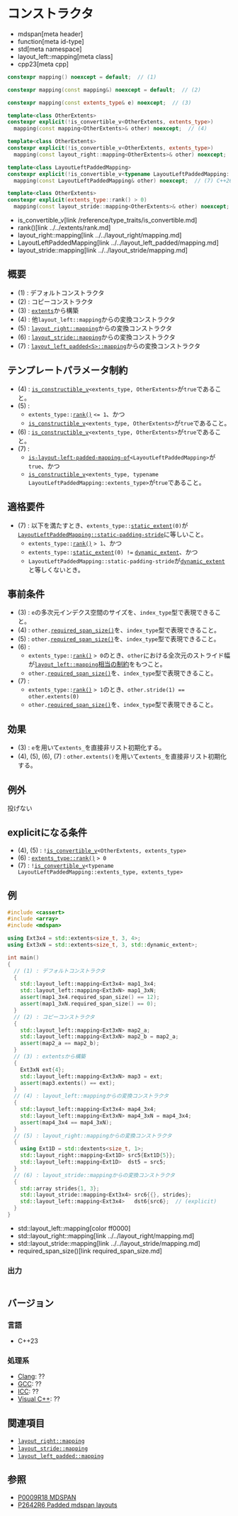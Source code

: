 # コンストラクタ
* mdspan[meta header]
* function[meta id-type]
* std[meta namespace]
* layout_left::mapping[meta class]
* cpp23[meta cpp]

```cpp
constexpr mapping() noexcept = default;  // (1)

constexpr mapping(const mapping&) noexcept = default;  // (2)

constexpr mapping(const extents_type& e) noexcept;  // (3)

template<class OtherExtents>
constexpr explicit(!is_convertible_v<OtherExtents, extents_type>)
  mapping(const mapping<OtherExtents>& other) noexcept;  // (4)

template<class OtherExtents>
constexpr explicit(!is_convertible_v<OtherExtents, extents_type>)
  mapping(const layout_right::mapping<OtherExtents>& other) noexcept;  // (5)

template<class LayoutLeftPaddedMapping>
constexpr explicit(!is_convertible_v<typename LayoutLeftPaddedMapping::extents_type, extents_type>)
  mapping(const LayoutLeftPaddedMapping& other) noexcept;  // (7) C++26

template<class OtherExtents>
constexpr explicit(extents_type::rank() > 0)
  mapping(const layout_stride::mapping<OtherExtents>& other) noexcept;  // (6)
```
* is_convertible_v[link /reference/type_traits/is_convertible.md]
* rank()[link ../../extents/rank.md]
* layout_right::mapping[link ../../layout_right/mapping.md]
* LayoutLeftPaddedMapping[link ../../layout_left_padded/mapping.md]
* layout_stride::mapping[link ../../layout_stride/mapping.md]

## 概要
- (1) : デフォルトコンストラクタ
- (2) : コピーコンストラクタ
- (3) : [`extents`](../../extents.md)から構築
- (4) : 他`layout_left::mapping`からの変換コンストラクタ
- (5) : [`layout_right::mapping`](../../layout_right/mapping.md)からの変換コンストラクタ
- (6) : [`layout_stride::mapping`](../../layout_stride/mapping.md)からの変換コンストラクタ
- (7) : [`layout_left_padded<S>::mapping`](../../layout_left_padded/mapping.md)からの変換コンストラクタ


## テンプレートパラメータ制約
- (4) : [`is_constructible_v`](/reference/type_traits/is_constructible.md)`<extents_type, OtherExtents>`が`true`であること。
- (5) :
    - `extents_type::`[`rank()`](../../extents/rank.md) `<= 1`、かつ
    - [`is_constructible_v`](/reference/type_traits/is_constructible.md)`<extents_type, OtherExtents>`が`true`であること。
- (6) : [`is_constructible_v`](/reference/type_traits/is_constructible.md)`<extents_type, OtherExtents>`が`true`であること。
- (7) :
    - [`is-layout-left-padded-mapping-of`](../../is-layout-left-padded-mapping-of.md)`<LayoutLeftPaddedMapping>`が`true`、かつ
    - [`is_constructible_v`](/reference/type_traits/is_constructible.md)`<extents_type, typename LayoutLeftPaddedMapping::extents_type>`が`true`であること。


## 適格要件
- (7) : 以下を満たすとき、`extents_type::`[`static_extent`](../../extents/static_extent.md)`(0)`が[`LayoutLeftPaddedMapping::static-padding-stride`](../../layout_left_padded/mapping.md)に等しいこと。
    - `extents_type::`[`rank()`](../../extents/rank.md) `> 1`、かつ
    - `extents_type::`[`static_extent`](../../extents/static_extent.md)`(0) !=` [`dynamic_extent`](/reference/span/dynamic_extent.md)、かつ
    - `LayoutLeftPaddedMapping::static-padding-stride`が[`dynamic_extent`](/reference/span/dynamic_extent.md)と等しくないとき。


## 事前条件
- (3) : `e`の多次元インデクス空間のサイズを、`index_type`型で表現できること。
- (4) : `other.`[`required_span_size()`](required_span_size.md)を、`index_type`型で表現できること。
- (5) : `other.`[`required_span_size()`](../../layout_right/mapping/required_span_size.md)を、`index_type`型で表現できること。
- (6) :
    - `extents_type::`[`rank()`](../../extents/rank.md) `> 0`のとき、`other`における全次元のストライド幅が[`layout_left::mapping`相当の制約](stride.md)をもつこと。
    - `other.`[`required_span_size()`](../../layout_stride/mapping/required_span_size.md)を、`index_type`型で表現できること。
- (7) :
    - `extents_type::`[`rank()`](../../extents/rank.md) `> 1`のとき、`other.stride(1) == other.extents(0)`
    - `other.`[`required_span_size()`](../../layout_left_padded/mapping/required_span_size.md)を、`index_type`型で表現できること。


## 効果
- (3) : `e`を用いて`extents_`を直接非リスト初期化する。
- (4), (5), (6), (7) : `other.extents()`を用いて`extents_`を直接非リスト初期化する。


## 例外
投げない


## explicitになる条件
- (4), (5) : `!`[`is_convertible_v`](/reference/type_traits/is_convertible.md)`<OtherExtents, extents_type>`
- (6) : [`extents_type::rank()`](../../extents/rank.md) `> 0`
- (7) : `!`[`is_convertible_v`](/reference/type_traits/is_convertible.md)`<typename LayoutLeftPaddedMapping::extents_type, extents_type>`


## 例
```cpp example
#include <cassert>
#include <array>
#include <mdspan>

using Ext3x4 = std::extents<size_t, 3, 4>;
using Ext3xN = std::extents<size_t, 3, std::dynamic_extent>;

int main()
{
  // (1) : デフォルトコンストラクタ
  {
    std::layout_left::mapping<Ext3x4> map1_3x4;
    std::layout_left::mapping<Ext3xN> map1_3xN;
    assert(map1_3x4.required_span_size() == 12);
    assert(map1_3xN.required_span_size() == 0);
  }
  // (2) : コピーコンストラクタ
  {
    std::layout_left::mapping<Ext3xN> map2_a;
    std::layout_left::mapping<Ext3xN> map2_b = map2_a;
    assert(map2_a == map2_b);
  }
  // (3) : extentsから構築
  {
    Ext3xN ext{4};
    std::layout_left::mapping<Ext3xN> map3 = ext;
    assert(map3.extents() == ext);
  }
  // (4) : layout_left::mappingからの変換コンストラクタ
  {
    std::layout_left::mapping<Ext3x4> map4_3x4;
    std::layout_left::mapping<Ext3xN> map4_3xN = map4_3x4;
    assert(map4_3x4 == map4_3xN);
  }
  // (5) : layout_right::mappingからの変換コンストラクタ
  {
    using Ext1D = std::dextents<size_t, 1>;
    std::layout_right::mapping<Ext1D> src5{Ext1D{5}};
    std::layout_left::mapping<Ext1D>  dst5 = src5;
  }
  // (6) : layout_stride::mappingからの変換コンストラクタ
  {
    std::array strides{1, 3};
    std::layout_stride::mapping<Ext3x4> src6{{}, strides};
    std::layout_left::mapping<Ext3x4>   dst6{src6};  // (explicit)
  }
}
```
* std::layout_left::mapping[color ff0000]
* std::layout_right::mapping[link ../../layout_right/mapping.md]
* std::layout_stride::mapping[link ../../layout_stride/mapping.md]
* required_span_size()[link required_span_size.md]

### 出力
```
```


## バージョン
### 言語
- C++23

### 処理系
- [Clang](/implementation.md#clang): ??
- [GCC](/implementation.md#gcc): ??
- [ICC](/implementation.md#icc): ??
- [Visual C++](/implementation.md#visual_cpp): ??


## 関連項目
- [`layout_right::mapping`](../../layout_right/mapping.md)
- [`layout_stride::mapping`](../../layout_stride/mapping.md)
- [`layout_left_padded::mapping`](../../layout_left_padded/mapping.md)


## 参照
- [P0009R18 MDSPAN](https://www.open-std.org/jtc1/sc22/wg21/docs/papers/2022/p0009r18.html)
- [P2642R6 Padded mdspan layouts](https://www.open-std.org/jtc1/sc22/wg21/docs/papers/2024/p2642r6.pdf)
